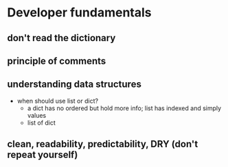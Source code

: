 # Developer fundamentals

## don't read the dictionary

## principle of comments

## understanding data structures
- when should use list or dict?
  - a dict has no ordered but hold more info; list has indexed and simply values
  - list of dict

## clean, readability, predictability, DRY (don't repeat yourself)
